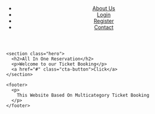# <!DOCTYPE html>
<html lang="en">
  <head>
    <meta charset="UTF-8" />
    <meta name="viewport" content="width=device-width, initial-scale=1.0" />
    <link rel="stylesheet" href="style.css" />
    <title>All In One Reservation</title>
  </head>
  <body>
    <header>
      <h1></h1>
      <nav>
        <ul>
          <li><a href="#">About Us</a></li>
          <li><a href="C:\Users\bsbmu\OneDrive\Desktop\PROJECT\a.html">Login</a></li>
          <li><a href="c:\Users\bsbmu\OneDrive\Desktop\PROJECT\register.html">Register</a></li>
          <li><a href="#">Contact</a></li>
        </ul>
      </nav>
    </header>

    <section class="hero">
      <h2>All In One Reservation</h2>
      <p>Welcome to our Ticket Booking</p>
      <a href="#" class="cta-button">Click</a>
    </section>

    <footer>
      <p>
        This Website Based On Multicategory Ticket Booking
      </p>
    </footer>
  </body>
</html>
